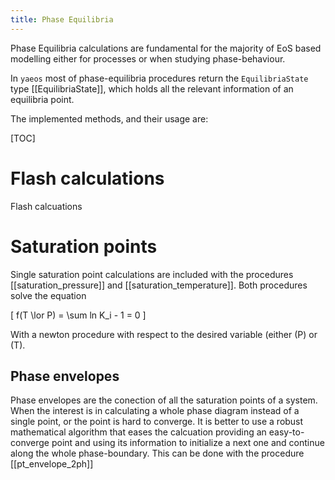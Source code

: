 ```yaml
---
title: Phase Equilibria
---
```


Phase Equilibria calculations are fundamental for the majority of EoS based
modelling either for processes or when studying phase-behaviour.

In `yaeos` most of phase-equilibria procedures return the `EquilibriaState`
type [[EquilibriaState]], which holds all the relevant information of an
equilibria point.

The implemented methods, and their usage are:

[TOC]

# Flash calculations
Flash calcuations

# Saturation points
Single saturation point calculations are included with the procedures
[[saturation_pressure]] and [[saturation_temperature]]. Both procedures solve
the equation

\[
f(T \lor P) = \sum ln K_i - 1 = 0
\]

With a newton procedure with respect to the desired variable (either \(P\) or
\(T\).

## Phase envelopes
Phase envelopes are the conection of all the saturation points of a system.
When the interest is in calculating a whole phase diagram instead of a single
point, or the point is hard to converge. It is better to use a robust
mathematical algorithm that eases the calcuation providing an easy-to-converge
point and using its information to initialize a next one and continue along the
whole phase-boundary. This can be done with the procedure [[pt_envelope_2ph]]

